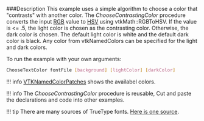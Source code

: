 ###Description
This example uses a simple algorithm to choose a color that "contrasts" with another color. The *ChooseContrastingColor* procedure converts the input [RGB](https://en.wikipedia.org/wiki/RGB_color_model) value to [HSV](https://en.wikipedia.org/wiki/Color_model#HSV_and_HSL_representations) using vtkMath::RGBToHSV. If the value is <= .5, the light color is chosen as the contrasting color. Otherwise, the dark color is chosen. The default light color is white and the default dark color is black. Any color from vtkNamedColors can be specified for the light and dark colors.

To run the example with your own arguments:
``` bash
ChooseTextColor fontFile [background] [lightColor] [darkColor]
```

!!! info
    [VTKNamedColorPatches](http://htmlpreview.github.com/?https://github.com/lorensen/VTKExamples/blob/master/src/Python/Visualization/VTKNamedColorPatches.html) shows the availabel colors.

!!! info
    The *ChooseContrastingColor* procedure is reusable, Cut and paste the declarations and code into other examples.

!!! tip
    There are many sources of TrueType fonts. [Here is one source](http://www.1001freefonts.com/).
